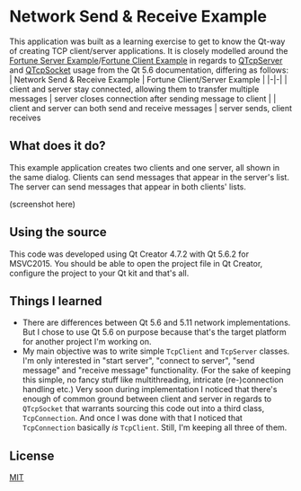 # Network Send & Receive Example
This application was built as a learning exercise to get to know the Qt-way of creating TCP client/server applications. It is closely modelled around the [Fortune Server Example](https://doc.qt.io/qt-5.6/qtnetwork-fortuneserver-example.html)/[Fortune Client Example](http://doc.qt.io/qt-5.6/qtnetwork-fortuneclient-example.html) in regards to [QTcpServer](http://doc.qt.io/qt-5.6/qtcpserver.html) and [QTcpSocket](http://doc.qt.io/qt-5.6/qtcpserver.html) usage from the Qt 5.6 documentation, differing as follows:
| Network Send & Receive Example | Fortune Client/Server Example |
|-|-|
| client and server stay connected, allowing them to transfer multiple messages | server closes connection after sending message to client |
| client and server can both send and receive messages | server sends, client receives 

## What does it do?
This example application creates two clients and one server, all shown in the same dialog. Clients can send messages that appear in the server's list. The server can send messages that appear in both clients' lists.

(screenshot here)

## Using the source
This code was developed using Qt Creator 4.7.2 with Qt 5.6.2 for MSVC2015. You should be able to open the project file in Qt Creator, configure the project to your Qt kit and that's all.

## Things I learned
- There are differences between Qt 5.6 and 5.11 network implementations. But I chose to use Qt 5.6 on purpose because that's the target platform  for another project I'm working on.
- My main objective was to write simple `TcpClient` and `TcpServer` classes. I'm only interested in "start server", "connect to server", "send message" and "receive message" functionality. (For the sake of keeping this simple, no fancy stuff like multithreading, intricate (re-)connection handling etc.) Very soon during implementation I noticed that there's enough of common ground between client and server in regards to `QTcpSocket` that warrants sourcing this code out into a third class, `TcpConnection`. And once I was done with that I noticed that `TcpConnection` basically _is_ `TcpClient`. Still, I'm keeping all three of them.

## License
[MIT](LICENSE)
